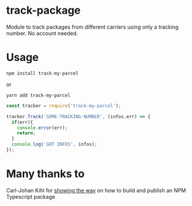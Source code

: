 
# track-package

Module to track packages from different carriers using only a tracking number.
No account needed.

# Usage

```shell
npm install track-my-parcel
```

or 

```
yarn add track-my-parcel
```

```javascript
const tracker = require('track-my-parcel');

tracker.Track('SOME-TRACKING-NUMBER', (infos,err) => {
  if(err){
    console.error(err);
    return;
  }
  console.log('GOT INFOS', infos);
});
```

# Many thanks to

Carl-Johan Kihl for [showing the way](https://itnext.io/step-by-step-building-and-publishing-an-npm-typescript-package-44fe7164964c) on how to build and publish an NPM Typescript package
